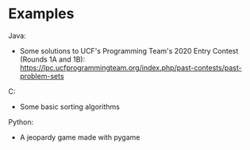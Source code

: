 # Examples
Java:
- Some solutions to UCF's Programming Team's 2020 Entry Contest (Rounds 1A and 1B): https://lpc.ucfprogrammingteam.org/index.php/past-contests/past-problem-sets


C:
- Some basic sorting algorithms
  
  
Python:
- A jeopardy game made with pygame
